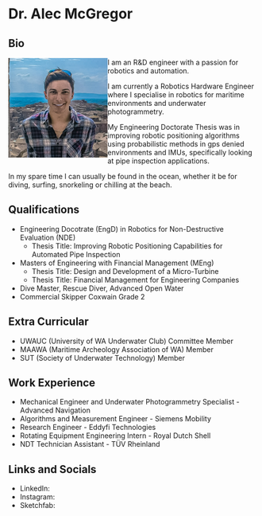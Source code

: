 # Dr. Alec McGregor


## **Bio**

<img align="left" width="200" height="200" src="images/headshot.jpg ">

I am an R&D engineer with a passion for robotics and automation. 

I am currently a Robotics Hardware Engineer where I specialise in robotics for maritime environments and underwater photogrammetry. 

My Engineering Doctorate Thesis was in improving robotic positioning algorithms using probabilistic methods in gps denied environments and IMUs, specifically looking at pipe inspection applications. 

In my spare time I can usually be found in the ocean, whether it be for diving, surfing, snorkeling or chilling at the beach. 
<br clear="left"/>

## **Qualifications**

* Engineering Docotrate (EngD) in Robotics for Non-Destructive Evaluation (NDE)
    * Thesis Title: Improving Robotic Positioning Capabilities for Automated Pipe Inspection 
* Masters of Engineering with Financial Management (MEng)
    * Thesis Title: Design and Development of a Micro-Turbine 
    * Thesis Title: Financial Management for Engineering Companies 
* Dive Master, Rescue Diver, Advanced Open Water
* Commercial Skipper Coxwain Grade 2 

## **Extra Curricular**

* UWAUC (University of WA Underwater Club) Committee Member
* MAAWA (Maritime Archeology Association of WA) Member
* SUT (Society of Underwater Technology) Member

## **Work Experience** 

* Mechanical Engineer and Underwater Photogrammetry Specialist - Advanced Navigation 
* Algorithms and Measurement Engineer - Siemens Mobility
* Research Engineer - Eddyfi Technologies
* Rotating Equipment Engineering Intern - Royal Dutch Shell
* NDT Technician Assistant - TÜV Rheinland

## **Links and Socials**

* LinkedIn: 
* Instagram:
* Sketchfab: 


        
